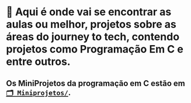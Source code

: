 # 💁 Aqui é onde vai se encontrar as aulas ou melhor, projetos sobre as áreas do journey to tech, contendo projetos como Programação Em C e entre outros. 

## Os MiniProjetos da programação em C estão em [`🗂️ Miniprojetos/`](Workouts/).
